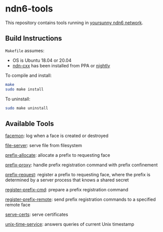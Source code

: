 # ndn6-tools

This repository contains tools running in [yoursunny ndn6 network](https://yoursunny.com/p/ndn6/).

## Build Instructions

`Makefile` assumes:

* OS is Ubuntu 18.04 or 20.04
* [ndn-cxx](https://named-data.net/doc/ndn-cxx/) has been installed from PPA or [nightly](https://nfd-nightly.ndn.today/)

To compile and install:

```bash
make
sudo make install
```

To uninstall:

```bash
sudo make uninstall
```

## Available Tools

[facemon](facemon.md): log when a face is created or destroyed

[file-server](file-server.md): serve file from filesystem

[prefix-allocate](prefix-allocate.md): allocate a prefix to requesting face

[prefix-proxy](prefix-proxy.md): handle prefix registration command with prefix confinement

[prefix-request](prefix-request.md): register a prefix to requesting face, where the prefix is determined by a server process that knows a shared secret

[register-prefix-cmd](register-prefix-cmd.md): prepare a prefix registration command

[register-prefix-remote](register-prefix-remote.md): send prefix registration commands to a specified remote face

[serve-certs](serve-certs.md): serve certificates

[unix-time-service](unix-time-service.md): answers queries of current Unix timestamp
